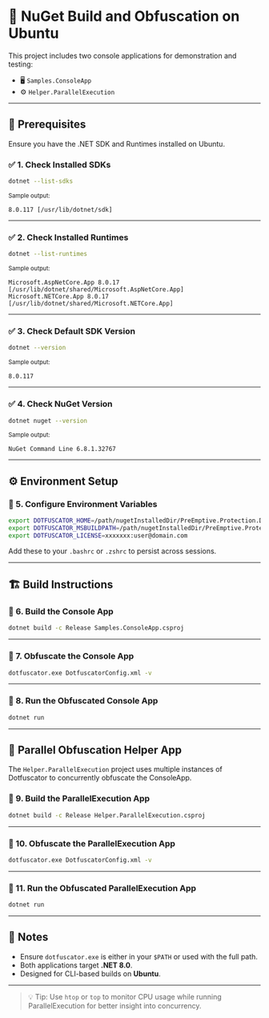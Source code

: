 # 🎯 NuGet Build and Obfuscation on Ubuntu

This project includes two console applications for demonstration and testing:

- 🖥️ `Samples.ConsoleApp`
- ⚙️ `Helper.ParallelExecution`

---

## 🚀 Prerequisites

Ensure you have the .NET SDK and Runtimes installed on Ubuntu.

### ✅ 1. Check Installed SDKs

```bash
dotnet --list-sdks
```

<sub>Sample output:</sub>

```
8.0.117 [/usr/lib/dotnet/sdk]
```

---

### ✅ 2. Check Installed Runtimes

```bash
dotnet --list-runtimes
```

<sub>Sample output:</sub>

```
Microsoft.AspNetCore.App 8.0.17 [/usr/lib/dotnet/shared/Microsoft.AspNetCore.App]
Microsoft.NETCore.App 8.0.17 [/usr/lib/dotnet/shared/Microsoft.NETCore.App]
```

---

### ✅ 3. Check Default SDK Version

```bash
dotnet --version
```

<sub>Sample output:</sub>

```
8.0.117
```

---

### ✅ 4. Check NuGet Version

```bash
dotnet nuget --version
```

<sub>Sample output:</sub>

```
NuGet Command Line 6.8.1.32767
```

---

## ⚙️ Environment Setup

### 🔧 5. Configure Environment Variables

```bash
export DOTFUSCATOR_HOME=/path/nugetInstalledDir/PreEmptive.Protection.Dotfuscator.Pro/tools/programdir/netcore
export DOTFUSCATOR_MSBUILDPATH=/path/nugetInstalledDir/PreEmptive.Protection.Dotfuscator.Pro/tools/msbuilddir
export DOTFUSCATOR_LICENSE=xxxxxxx:user@domain.com
```

Add these to your `.bashrc` or `.zshrc` to persist across sessions.

---

## 🏗️ Build Instructions

### 🧪 6. Build the Console App

```bash
dotnet build -c Release Samples.ConsoleApp.csproj
```

---

### 🔐 7. Obfuscate the Console App

```bash
dotfuscator.exe DotfuscatorConfig.xml -v
```

---

### 🚦 8. Run the Obfuscated Console App

```bash
dotnet run
```

---

## 🔁 Parallel Obfuscation Helper App

The `Helper.ParallelExecution` project uses multiple instances of Dotfuscator to concurrently obfuscate the ConsoleApp.

### 🧱 9. Build the ParallelExecution App

```bash
dotnet build -c Release Helper.ParallelExecution.csproj
```

---

### 🔐 10. Obfuscate the ParallelExecution App

```bash
dotfuscator.exe DotfuscatorConfig.xml -v
```

---

### 🚦 11. Run the Obfuscated ParallelExecution App

```bash
dotnet run
```

---

## 📝 Notes

- Ensure `dotfuscator.exe` is either in your `$PATH` or used with the full path.
- Both applications target **.NET 8.0**.
- Designed for CLI-based builds on **Ubuntu**.

---

> 💡 Tip: Use `htop` or `top` to monitor CPU usage while running ParallelExecution for better insight into concurrency.